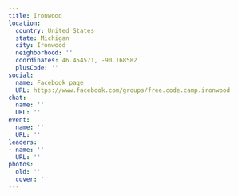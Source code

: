 ```yaml
---
title: Ironwood
location:
  country: United States
  state: Michigan
  city: Ironwood
  neighborhood: ''
  coordinates: 46.454571, -90.168582
  plusCode: ''
social:
  name: Facebook page
  URL: https://www.facebook.com/groups/free.code.camp.ironwood
chat:
  name: ''
  URL: ''
event:
  name: ''
  URL: ''
leaders:
- name: ''
  URL: ''
photos:
  old: ''
  cover: ''
---
```

